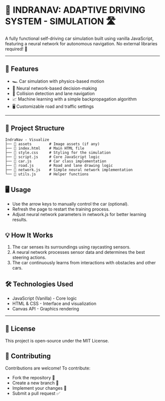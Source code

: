 # 🚗 INDRANAV: ADAPTIVE DRIVING SYSTEM - SIMULATION 🛣️

A fully functional self-driving car simulation built using vanilla JavaScript, featuring a neural network for autonomous navigation. No external libraries required! 🎯

---

## 📌 Features

- 🏎️ Car simulation with physics-based motion
- 🧠 Neural network-based decision-making
- 🎯 Collision detection and lane navigation
- 📈 Machine learning with a simple backpropagation algorithm
- 🖥️ Customizable road and traffic settings

---

## 📂 Project Structure
```text
IndraNav - Visualize
├── 📁 assets        # Image assets (if any)
├── 📄 index.html    # Main HTML file
├── 📄 style.css     # Styling for the simulation
├── 📄 script.js     # Core JavaScript logic
├── 📄 car.js        # Car class implementation
├── 📄 road.js       # Road and lane drawing logic
├── 📄 network.js    # Simple neural network implementation
└── 📄 utils.js      # Helper functions
```

## 🖥️ Usage
- Use the arrow keys to manually control the car (optional).
- Refresh the page to restart the training process.
- Adjust neural network parameters in network.js for better learning results.

## 💡 How It Works
1. The car senses its surroundings using raycasting sensors.
2. A neural network processes sensor data and determines the best steering actions.
3. The car continuously learns from interactions with obstacles and other cars.

## 🛠️ Technologies Used
- JavaScript (Vanilla) - Core logic
- HTML & CSS - Interface and visualization
- Canvas API - Graphics rendering

---

## 📜 License
This project is open-source under the MIT License.

## 🙌 Contributing
Contributions are welcome! To contribute:

- Fork the repository 🍴
- Create a new branch 🔀
- Implement your changes 🚀
- Submit a pull request ✅
